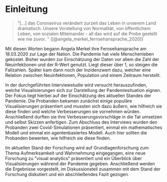 # Einleitung

  > "[...] das Coronavirus verändert zurzeit das Leben in unserem Land
  dramatisch. Unsere Vorstellung von Normalität, von öffentlichem Leben,
  von sozialen Miteinander - all das wird auf die Probe gestellt wie nie
  zuvor. " ([@angela_merkel_fernsehansprache_2020])

Mit diesen Worten begann Angela Merkel ihre Fernsehansprache am 18.03.2020 zur Lage der Nation. Die Pandemie hat  viele Menschenleben gekostet. Bisher wurden zur Einschätzung der Daten vor allem die Zahl der Neuinfektionen und der R-Wert genutzt. Liegt dieser über 1, so steigen die Fallzahlen. Später kam dann noch der Inzidenzwert dazu, welcher eine Relation zwischen Neuinfektionen, Population und einem Zeitraum herstellt.

In der durchgeführten Interviewstudie wird versucht herauszufinden, welche Visualisierungen sich zur Darstellung der Pandemiesituation eignen. Der Fokus liegt hierbei auf der Einschätzung des aktuellen Standes der Pandemie. Die Probanden bekamen zunächst einige populäre Visualisierungen präsentiert und mussten sich dazu äußern, wie hilfreich sie diese finden und welche Verbesserungen sie vornehmen würden. Anschließend durften sie ihre Verbesserungsvorschläge in die Tat umsetzen und selbst Skizzen anfertigen. Zum Abschluss des Interviews wurden den Probanden zwei Covid-Simulationen präsentiert, einmal ein mathematisches Modell und einmal ein agentenbasiertes Modell. Auch hier sollten die Probanden bewerten, wie hilfreich sie diese finden.

Im aktuellen Stand der Forschung wird auf Grundlagenforschung zum Thema Aufmerksamkeit und Wahrnehmung eingegangen, eine neue Forschung zu "visual analytics" präsentiert und ein Überblick über Visualisierungen während der Pandemie gegeben. Anschließend werden die Ergebnisse vorgestellt, im Diskussionsteil zusammen mit dem Stand der Forschung diskutiert und ein abschließendes Fazit gezogen.
